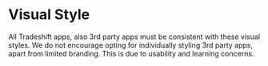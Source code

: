 # Visual Style

All Tradeshift apps, also 3rd party apps must be consistent with these visual styles. We do not encourage opting for individually styling 3rd party apps, apart from limited branding. This is due to usability and learning concerns.